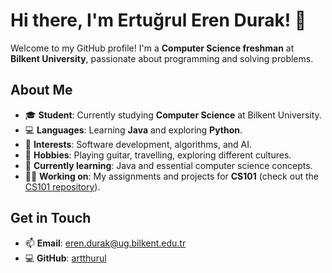 # Hi there, I'm Ertuğrul Eren Durak! 👋

Welcome to my GitHub profile! I'm a **Computer Science freshman** at **Bilkent University**, passionate about programming and solving problems.

## About Me

- 🎓 **Student**: Currently studying **Computer Science** at Bilkent University.
- 💻 **Languages**: Learning **Java** and exploring **Python**.
- 🔭 **Interests**: Software development, algorithms, and AI.
- 🎸 **Hobbies**: Playing guitar, travelling, exploring different cultures.
- 🌱 **Currently learning**: Java and essential computer science concepts.
- 👨‍💻 **Working on**: My assignments and projects for **CS101** (check out the [CS101 repository](https://github.com/artthurul/CS101)).

## Get in Touch

- 📫 **Email**: [eren.durak@ug.bilkent.edu.tr](mailto:eren.durak@ug.bilkent.edu.tr)
- 💻 **GitHub**: [artthurul](https://github.com/artthurul)
